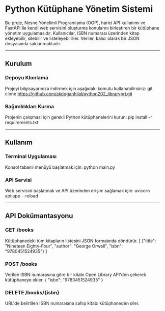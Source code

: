 # Python Kütüphane Yönetim Sistemi
Bu proje, Nesne Yönelimli Programlama (OOP), harici API kullanımı ve FastAPI ile kendi web servisini oluşturma konularını birleştiren bir kütüphane yönetim uygulamasıdır. Kullanıcılar, ISBN numarası üzerinden kitap ekleyebilir, silebilir ve listeleyebilirler. Veriler, kalıcı olarak bir JSON dosyasında saklanmaktadır.

---

## Kurulum
### Depoyu Klonlama
Projeyi bilgisayarınıza indirmek için aşağıdaki komutu kullanabilirsiniz:
git clone https://github.com/akdoganhilal/python202_libraryprj.git

### Bağımlılıkları Kurma
Projenin çalışması için gerekli Python kütüphanelerini kurun:
pip install -r requirements.txt

***

## Kullanım
### Terminal Uygulaması
Konsol tabanlı menüyü başlatmak için:
python main.py

### API Servisi
Web servisini başlatmak ve API üzerinden erişim sağlamak için:
uvicorn api:app --reload

***

## API Dokümantasyonu
### GET /books
Kütüphanedeki tüm kitapların listesini JSON formatında döndürür.
[
  {"title": "Nineteen Eighty-Four", "author": "George Orwell", "isbn": "9780451524935"}
]

### POST /books
Verilen ISBN numarasına göre bir kitabı Open Library API'den çekerek kütüphaneye ekler.
{
  "isbn": "9780451524935"
}

### DELETE /books/{isbn}
URL'de belirtilen ISBN numarasına sahip kitabı kütüphaneden siler.